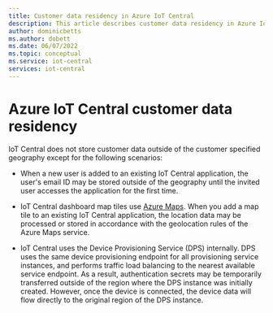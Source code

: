 ```yaml
---
title: Customer data residency in Azure IoT Central
description: This article describes customer data residency in Azure IoT Central applications and how it relates to Azure geopgraphies.
author: dominicbetts
ms.author: dobett
ms.date: 06/07/2022
ms.topic: conceptual
ms.service: iot-central
services: iot-central
---
```


# Azure IoT Central customer data residency​

IoT Central does not store customer data outside of the customer specified geography except for the following scenarios:

- When a new user is added to an existing IoT Central application, the user's email ID may be stored outside of the geography until the invited user accesses the application for the first time.

- IoT Central dashboard map tiles use [Azure Maps](../../azure-maps/about-azure-maps.md). When you add a map tile to an existing IoT Central application, the location data may be processed or stored in accordance with the geolocation rules of the Azure Maps service.

- IoT Central uses the Device Provisioning Service (DPS) internally. DPS uses the same device provisioning endpoint for all provisioning service instances, and performs traffic load balancing to the nearest available service endpoint. As a result, authentication secrets may be temporarily transferred outside of the region where the DPS instance was initially created. However, once the device is connected, the device data will flow directly to the original region of the DPS instance.
